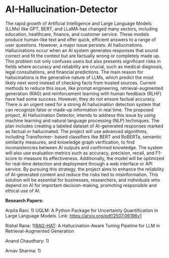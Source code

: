 # AI-Hallucination-Detector
The rapid growth of Artificial Intelligence and Large Language Models (LLMs) like GPT, BERT, and LLaMA
has changed many sectors, including education, healthcare, finance, and customer service. These models
produce human-like text and offer quick, efficient answers to a range of user questions. However, a major
issue persists: AI hallucinations. Hallucinations occur when an AI system generates responses that sound
correct and fit the context but are factually wrong or completely made up. This problem not only confuses
users but also presents significant risks in fields where accuracy and reliability are crucial, such as medical
diagnosis, legal consultations, and financial predictions.
The main reason for hallucinations is the generative nature of LLMs, which predict the most likely next word
instead of checking facts from trusted sources. Current methods to reduce this issue, like prompt engineering,
retrieval-augmented generation (RAG) and reinforcement learning with human feedback (RLHF) have had
some success. However, they do not ensure factual accuracy. There is an urgent need for a strong AI
hallucination detection system that can recognize false or made-up information in real time.
The proposed project, AI Hallucination Detector, intends to address this issue by using machine learning and
natural language processing (NLP) techniques. The plan includes creating a labeled dataset of AI-generated
responses marked as factual or hallucinated. The project will use advanced algorithms, including Transformer-
based classifiers like BERT and RoBERTa, semantic similarity measures, and knowledge graph verification,
to find inconsistencies between AI outputs and confirmed knowledge. The system will also use evaluation
metrics such as accuracy, precision, recall, and F1-score to measure its effectiveness. Additionally, the model
will be optimized for real-time detection and deployment through a web interface or API service.
By pursuing this strategy, the project aims to enhance the reliability of AI-generated content and reduce the
risks tied to misinformation. This solution will be essential for businesses, researchers, and individuals who
depend on AI for important decision-making, promoting responsible and ethical use of AI.



**Research Papers:**

Arpita Rani: 1) UQLM: A Python Package for Uncertainty Quantification in
Large Language Models.
Link: https://arxiv.org/pdf/2507.06196v1


Rishal Rana: 1)[RAG-HAT](https://aclanthology.org/2024.emnlp-industry.113.pdf): A Hallucination-Aware Tuning Pipeline for LLM in
Retrieval-Augmented Generation  


Anand Chaudhary: 1)


Arnav Sharma: 1)



